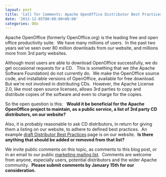 ```yaml
---
layout: post
title: 'Call for Comments: Apache OpenOffice Distributor Best Practices'
date: '2013-12-05T00:00:00+00:00'
categories: OOo
---
```

<p>Apache OpenOffice (formerly OpenOffice.org) is the leading free and open office productivity suite.&nbsp; We have many millions of users.&nbsp; In the past two years we've seen over 80 million downloads from our website, and millions more from 3rd party websites.&nbsp; </p> 
  <p>Although most users are able to download OpenOffice successfully, we do get occasional requests for a CD.&nbsp;&nbsp; This is something that we (the Apache Software Foundation) do not currently do.&nbsp; We make the OpenOffice source code, and installable versions of OpenOffice, available for free download.&nbsp; But we're not involved in distributing CDs.&nbsp; However, the Apache License 2.0, like most open source licenses, allows 3rd parties to copy and distribute copies of the software and even to charge for the copies.</p> 
  <p>So the open question is this:&nbsp;&nbsp; <b>Would it be beneficial for the Apache OpenOffice project to maintain, as a public service, a list of 3rd party CD distributors, on our website?</b> </p> 
  <p>Also, it is probably reasonable to ask CD distributors, in return for giving 
them a listing on our website, to adhere to defined best practices.&nbsp; 
An example <a href="http://www.openoffice.org/distribution/best-practices.html">draft Distributor Best Practices</a> page is on our website.&nbsp; <b>Is there anything that should be added or removed from that list?</b></p> 
  <p>We invite public comments on this topic, as comments to this blog post, or in an email to our public <a href="mailto:marketing@openoffice.apache.org">marketing mailing list</a>.&nbsp; Comments are welcome from anyone, especially users, potential distributors and the wider Apache community.&nbsp; <b>Please submit comments by January 15th for our consideration.</b><br /></p> 
  <p> <br /></p>
